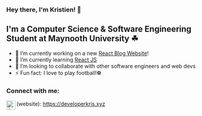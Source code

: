 ###  Hey there, I'm Kristien! 👋

## I'm a Computer Science & Software Engineering Student at Maynooth University ☘

- 🔭 I’m currently working on a new [React Blog Website](https://github.com/KristienN/untrapd-react-blog.git)!
- 🌱 I’m currently learning [React JS](https://reactjs.org/)
- 👯 I’m looking to collaborate with other software engineers and web devs
- ⚡ Fun fact: I love to play football!⚽

### Connect with me:

[<img align="left" alt="developerkris.xyz" width="24px" src="https://raw.githubusercontent.com/iconic/open-icon/master/svg/glogal.svg" />](website)


(website): https://developerkris.xyz
